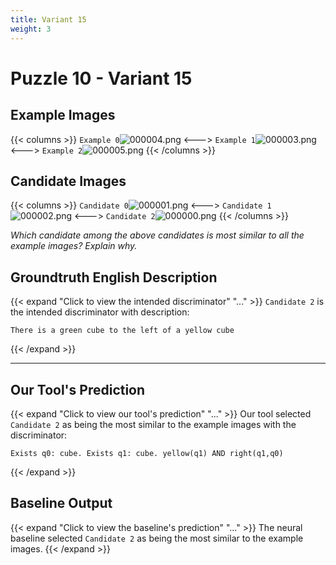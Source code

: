 ```yaml
---
title: Variant 15
weight: 3
---
```


# Puzzle 10 - Variant 15

## Example Images
{{< columns >}}
`Example 0`![000004.png](/clevr-variants/alternate-color/fovariant-15/render/images/CLEVR_val_000004.png)
<--->
`Example 1`![000003.png](/clevr-variants/alternate-color/fovariant-15/render/images/CLEVR_val_000003.png)
<--->
`Example 2`![000005.png](/clevr-variants/alternate-color/fovariant-15/render/images/CLEVR_val_000005.png)
{{< /columns >}}

## Candidate Images
{{< columns >}}
`Candidate 0`![000001.png](/clevr-variants/alternate-color/fovariant-15/render/images/CLEVR_val_000001.png)
<--->
`Candidate 1`![000002.png](/clevr-variants/alternate-color/fovariant-15/render/images/CLEVR_val_000002.png)
<--->
`Candidate 2`![000000.png](/clevr-variants/alternate-color/fovariant-15/render/images/CLEVR_val_000000.png)
{{< /columns >}}

*Which candidate among the above candidates is most similar to all the example images? Explain why.*

## Groundtruth English Description

{{< expand "Click to view the intended discriminator" "..." >}}
`Candidate 2` is the intended discriminator with description:
```plaintext 
There is a green cube to the left of a yellow cube
```
{{< /expand >}}

---



## Our Tool's Prediction

{{< expand "Click to view our tool's prediction" "..." >}}
Our tool selected `Candidate 2` as being the most similar to the example images with the discriminator:
```plaintext
Exists q0: cube. Exists q1: cube. yellow(q1) AND right(q1,q0)
```
{{< /expand >}}



## Baseline Output

{{< expand "Click to view the baseline's prediction" "..." >}}
The neural baseline selected `Candidate 2` as being the most similar to the example images.
{{< /expand >}}

